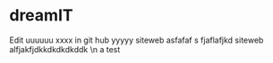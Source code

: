 dreamIT
=======
Edit uuuuuu xxxx in git hub yyyyy siteweb
asfafaf s fjaflafjkd siteweb
alfjakfjdkkdkdkdkddk
\n
a test
